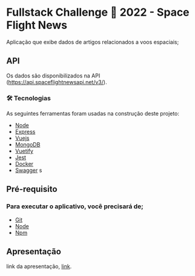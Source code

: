 # Fullstack Challenge 🏅 2022 - Space Flight News

Aplicação que exibe dados de artigos relacionados a voos espaciais;

## API
Os dados são disponibilizados na API  (https://api.spaceflightnewsapi.net/v3/).

### 🛠 Tecnologias

As seguintes ferramentas foram usadas na construção deste projeto:

- [Node](https://nodejs.org/)
- [Express](https://expressjs.com/)
- [Vuejs](https://vuejs.org/)
- [MongoDB](https://www.mongodb.com/)
- [Vuetify](https://vuetifyjs.com/en/)
- [Jest](https://jestjs.io/)
- [Docker](https://www.docker.com/)
- [Swagger](https://swagger.io/)
s
## Pré-requisito

### Para executar o aplicativo, você precisará de;

- [Git](https://git-scm.com/)
- [Node](https://nodejs.org/)
- [Npm](https://www.npmjs.com/)


## Apresentação

link da apresentação, [link](https://frontend-marvel-app.herokuapp.com/).